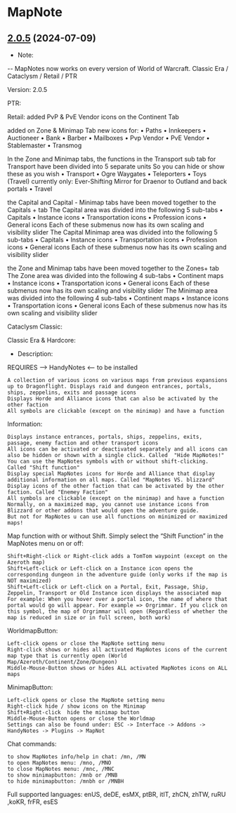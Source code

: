# MapNote
## [2.0.5](https://github.com/Ssesmar/MapNote) (2024-07-09)
- Note:

-- MapNotes now works on every version of World of Warcraft. Classic Era / Cataclysm / Retail / PTR

Version: 2.0.5

PTR:


Retail:
added PvP & PvE Vendor icons on the Continent Tab

added on Zone & Minimap Tab new icons for:
• Paths
• Innkeepers
• Auctioneer
• Bank
• Barber
• Mailboxes
• Pvp Vendor
• PvE Vendor
• Stablemaster
• Transmog

In the Zone and Minimap tabs, the functions in the Transport sub tab for Transport have been divided into 5 separate units
So you can hide or show these as you wish
• Transport
• Ogre Waygates
• Teleporters
• Toys (Travel) currently only: Ever-Shifting Mirror for Draenor to Outland and back portals
• Travel

the Capital and Capital - Minimap tabs have been moved together to the Capitals + tab
The Capital area was divided into the following 5 sub-tabs
• Capitals
• Instance icons
• Transportation icons
• Profession icons
• General icons
Each of these submenus now has its own scaling and visibility slider
The Capital Minimap area was divided into the following 5 sub-tabs
• Capitals
• Instance icons
• Transportation icons
• Profession icons
• General icons
Each of these submenus now has its own scaling and visibility slider

the Zone and Minimap tabs have been moved together to the Zones+ tab
The Zone area was divided into the following 4 sub-tabs
• Continent maps
• Instance icons
• Transportation icons
• General icons
Each of these submenus now has its own scaling and visibility slider
The Minimap area was divided into the following 4 sub-tabs
• Continent maps
• Instance icons
• Transportation icons
• General icons
Each of these submenus now has its own scaling and visibility slider




Cataclysm Classic:


Classic Era & Hardcore:


- Description:

REQUIRES --> HandyNotes <-- to be installed                                                                                    

    A collection of various icons on various maps from previous expansions up to Dragonflight. Displays raid and dungeon entrances, portals, ships, zeppelins, exits and passage icons
    Displays Horde and Alliance icons that can also be activated by the other faction
    All symbols are clickable (except on the minimap) and have a function

Information:

    Displays instance entrances, portals, ships, zeppelins, exits, passage, enemy faction and other transport icons
    All icons can be activated or deactivated separately and all icons can also be hidden or shown with a single click. Called  "Hide MapNotes!"
    You can use the MapNotes symbols with or without shift-clicking. Called "Shift function"
    Display special MapNotes icons for Horde and Alliance that display additional information on all maps. Called "MapNotes VS. blizzard"
    Display icons of the other faction that can be activated by the other faction. Called "Enemey Faction"
    All symbols are clickable (except on the minimap) and have a function
    Normally, on a maximized map, you cannot use instance icons from Blizzard or other addons that would open the adventure guide.
    But not for MapNotes u can use all functions on minimized or maximized maps!

Map function with or without Shift. Simply select the “Shift Function” in the MapNotes menu on or off:

    Shift+Right-click or Right-click adds a TomTom waypoint (except on the Azeroth map)
    Shift+Left-click or Left-click on a Instance icon opens the corresponding dungeon in the adventure guide (only works if the map is NOT maximized)
    Shift+Left-click or Left-click on a Portal, Exit, Passage, Ship, Zeppelin, Transport or Old Instance icon displays the associated map
    For example: When you hover over a portal icon, the name of where that portal would go will appear. For example => Orgrimmar. If you click on this symbol, the map of Orgrimmar will open (Regardless of whether the map is reduced in size or in full screen, both work)

WorldmapButton:

    Left-click opens or close the MapNote setting menu
    Right-click shows or hides all activated MapNotes icons of the current map type that is currently open (World Map/Azeroth/Continent/Zone/Dungeon)
    Middle-Mouse-Button shows or hides ALL activated MapNotes icons on ALL maps

MinimapButton:

    Left-click opens or close the MapNote setting menu
    Right-click hide / show icons on the Minimap
    Shift+Right-click  hide the minimap button
    Middle-Mouse-Button opens or close the Worldmap
    Settings can also be found under: ESC -> Interface -> Addons -> HandyNotes -> Plugins -> MapNot

Chat commands:

    to show MapNotes info/help in chat: /mn, /MN
    to open MapNotes menu: /mno, /MNO
    to close MapNotes menu: /mnc, /MNC
    to show minimapbutton: /mnb or /MNB
    to hide minimapbutton: /mnbh or /MNBH

Full supported languages: enUS, deDE, esMX, ptBR, itIT, zhCN, zhTW, ruRU ,koKR, frFR, esES